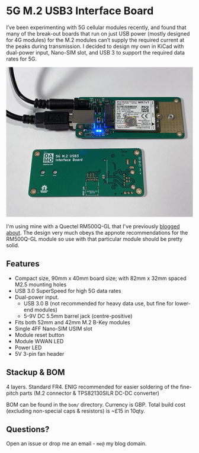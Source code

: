 # 5G M.2 USB3 Interface Board

I’ve been experimenting with 5G cellular modules recently, and found that many of the break-out boards that run on just USB power (mostly designed for 4G modules) for the M.2 modules can’t supply the required current at the peaks during transmission. I decided to design my own in KiCad with dual-power input, Nano-SIM slot, and USB 3 to support the required data rates for 5G. 

![Board with an old 4G module installed for testing. No, I don't care about the IMEI number...](images/board-top-bottom.jpg)

I'm using mine with a Quectel RM500Q-GL that I've previously [blogged about](https://damow.net/5g-home-broadband/). The design very much obeys the appnote recommendations for the RM500Q-GL module so use with that particular module should be pretty solid.

## Features

* Compact size, 90mm x 40mm board size; with 82mm x 32mm spaced M2.5 mounting holes
* USB 3.0 SuperSpeed for high 5G data rates
* Dual-power input.
    * USB 3.0 B (not recommended for heavy data use, but fine for lower-end modules)
    * 5-9V DC 5.5mm barrel jack (centre-positive)
* Fits both 52mm and 42mm M.2 B-Key modules
* Single 4FF Nano-SIM USIM slot
* Module reset button
* Module WWAN LED
* Power LED
* 5V 3-pin fan header

## Stackup & BOM

4 layers. Standard FR4. ENIG recommended for easier soldering of the fine-pitch parts (M.2 connector & TPS82130SILR DC-DC converter)

BOM can be found in the `bom/` directory. Currency is GBP. Total build cost (excluding non-special caps & resistors) is ~£15 in 10qty.

## Questions?

Open an issue or drop me an email - `me@` my blog domain.
